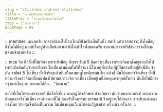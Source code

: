 ```yaml
---
slug = "stillness-and-not-stillness"
title = "ความเที่ยงและไม่เที่ยง"
titlePrev = "ความเที่ยงและไม่เที่ยง"
tags = ["ข้อธรรม"]
bookPage = 89
---
```



:::member
แม่นกครับ อาจารย์น้องไปโรงเรียนรึยังครับเมื่อคืนนั่ง
สมาธิ แล้วเจอสภาวะ สิ่งใดมีอยู่ สิ่งใดไม่มีอยู่ พอเข้าใจอยู่บ้างเล็กน้อย แต่
ยังไม่เข้าใจทั้งหมดครับ รบกวนอาจารย์วิสัชนาธรรมให้ผมแจ่มแจ้งด้วยครับ
:::

:::nice
จิต คือสิ่งที่ไม่เที่ยง เพราะยังมีอยู่ สังขาร ขันธ์ 5
คือความเที่ยง เพราะเกิดมาตั้งอยู่และดับไป เพราะยึดติดกันว่ากายสังขาร
ไม่เที่ยงตามเมมโมรี่ที่จำมา นี่ไงเหตุที่เราจึงปฏิบัติธรรมย่ำอยู่กับที่กัน จำกัน
ว่าขันธ์  5 ไม่เที่ยง ทั้งที่จริงๆแล้วมันเป็นตามกฎไตรลักษณ์เป๊ะๆ แล้วก็
ดันไปตามว่าจิตเที่ยง ทั้งที่ความจริงแล้วจิตเปลี่ยนแปลงไปตามสภาวะจิต
จะเที่ยง เมื่ออยู่เหนือเหตุแห่งทุกข์ทั้งปวง นั่นคือไม่มีการปรุงแต่งใดๆ มา
กระทบได้คือ... "นิพพาน"

อะไรที่เป็นไปตามธรรมชาติ คือสิ่งที่เที่ยง
ตามกฎไตรลักษณ์ ส่วนจิตเรา มักกำหนดกะเกณฑ์
ตามความคิดของเราจึงไม่เที่ยง เราต่างหากที่ไม่
น้อมรับในธรรมะ ธรรมชาติ จึงอยู่ภายใต้อำนาจ
การปรุงแต่งของทางโลก ท้ายสุดจึงเกิดเป็นความ
ไม่เที่ยงหมุนเวียนไปตามวัฏสงสาร ครั้งแล้ว
ครั้งเล่า
:::
